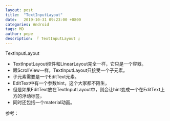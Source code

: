 ```yaml
---
layout: post
title:  "TextInputLayout"
date:   2019-10-31 09:23:00 +0800
categories: Android
tags: MD
author: pepe
description: 『 TextInputLayout 』
---
```


TextInputLayout

* TextInputLayout控件和LinearLayout完全一样，它只是一个容器。
* 跟ScrollView一样，TextInputLayout只接受一个子元素。
* 子元素需要是一个EditText元素。
* EditText中有一个参数hint，这个大家都不陌生，
* 但是如果EditText放在TextInputLayout中，则会让hint变成一个在EditText上方的浮动标签，
* 同时还包括一个material动画。























参考：




















